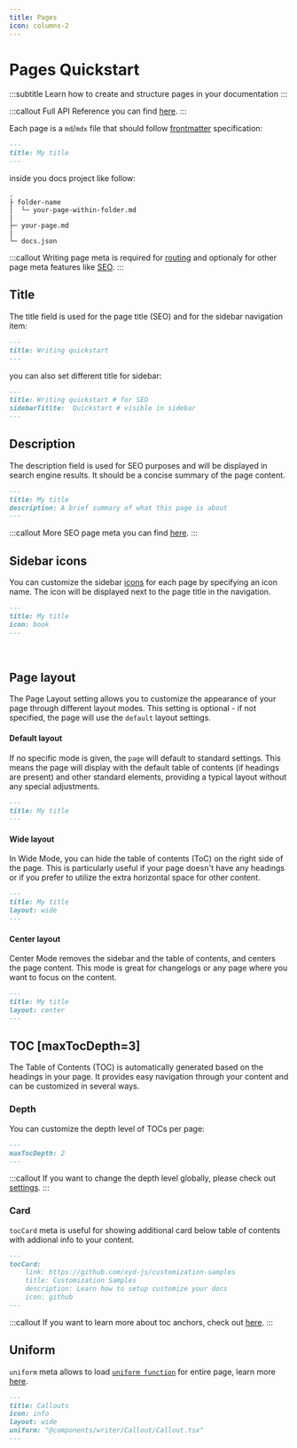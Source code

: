 ```yaml
---
title: Pages
icon: columns-2
---
```


# Pages Quickstart
:::subtitle
Learn how to create and structure pages in your documentation
:::

:::callout
Full API Reference you can find [here](/docs/reference/core/pagemeta).
:::

Each page is a `md`/`mdx` file that should follow [frontmatter](https://jekyllrb.com/docs/front-matter/) specification:

```md
---
title: My title
---
```

inside you docs project like follow:
```
.
├ folder-name
│  └─ your-page-within-folder.md
|
├─ your-page.md
|
└─ docs.json
```

:::callout
Writing page meta is required for [routing](/docs/guides/routing) and optionaly for other page meta features like [SEO](/docs/guides/seo).
:::

## Title
The title field is used for the page title (SEO) and for the sidebar navigation item:

```md
---
title: Writing quickstart
---
```

you can also set different title for sidebar:
```md
---
title: Writing quickstart # for SEO
sidebarTitlte:  Quickstart # visible in sidebar
---
```

## Description
The description field is used for SEO purposes and will be displayed in search engine results. It should be a concise summary of the page content.

```md
---
title: My title
description: A brief summary of what this page is about
---
```

:::callout
More SEO page meta you can find [here](/docs/guides/seo).
:::

## Sidebar icons
You can customize the sidebar [icons](/docs/guides/icons) for each page by specifying an icon name. The icon will be displayed next to the page title in the navigation.

```md
---
title: My title
icon: book
---
```
&nbsp;

## Page layout

The Page Layout setting allows you to customize the appearance of your page through different layout modes. 
This setting is optional - if not specified, the page will use the `default` layout settings.

#### Default layout
If no specific mode is given, the `page` will default to standard settings. 
This means the page will display with the default table of contents (if headings are present) and other standard elements, providing a typical layout without any special adjustments.
```md
---
title: My title
---
```

#### Wide layout
In Wide Mode, you can hide the table of contents (ToC) on the right side of the page. 
This is particularly useful if your page doesn't have any headings or if you prefer to utilize the extra horizontal space for other content.
```md
---
title: My title
layout: wide
---
```

#### Center layout
Center Mode removes the sidebar and the table of contents, and centers the page content. 
This mode is great for changelogs or any page where you want to focus on the content.

```md
---
title: My title
layout: center
---
```

## TOC [maxTocDepth=3]
The Table of Contents (TOC) is automatically generated based on the headings in your page. It provides easy navigation through your content and can be customized in several ways.

### Depth
You can customize the depth level of TOCs per page:
```md
---
maxTocDepth: 2
---
```
:::callout
If you want to change the depth level globally, please check out [settings](/docs/guides/settings#reference).
:::

### Card
`tocCard` meta is useful for showing additional card below table of contents with addional info to your content.

```md
---
tocCard: 
    link: https://github.com/xyd-js/customization-samples
    title: Customization Samples
    description: Learn how to setup customize your docs
    icon: github
---
```

:::callout
If you want to learn more about toc anchors, check out [here](/docs/guides/writing-quickstart#toc-anchors).
:::

## Uniform

`uniform` meta allows to load [`uniform function`](/docs/reference/functions/uniform) for entire page, learn more [here](/docs/guides/compose-content).

```md
---
title: Callouts
icon: info
layout: wide
uniform: "@components/writer/Callout/Callout.tsx"
---
```